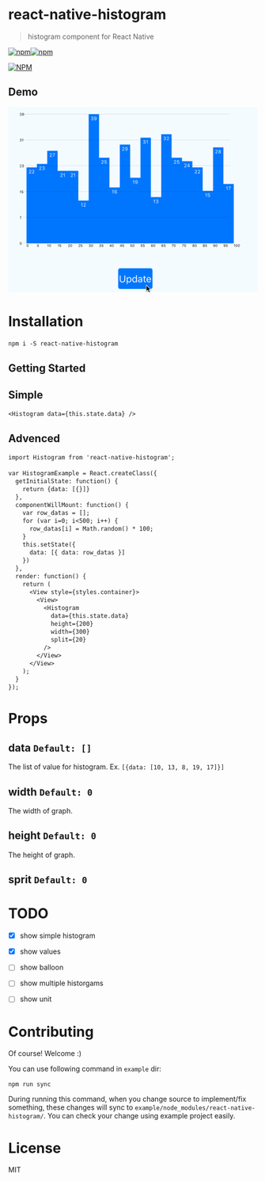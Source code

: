 react-native-histogram
===

> histogram component for React Native

[![npm](https://img.shields.io/npm/v/react-native-histogram.svg)]()[![npm](https://img.shields.io/npm/l/react-native-histogram.svg)]()

[![NPM](https://nodei.co/npm/react-native-histogram.png?downloads=true&downloadRank=true&stars=true)](https://nodei.co/npm/react-native-histogram/)


Demo
---
![](./doc/beta2.gif)


Installation
==

```
npm i -S react-native-histogram
```

## Getting Started

Simple
---
```
<Histogram data={this.state.data} />
```


Advenced
---
```
import Histogram from 'react-native-histogram';

var HistogramExample = React.createClass({
  getInitialState: function() {
    return {data: [{}]}
  },
  componentWillMount: function() {
    var row_datas = [];
    for (var i=0; i<500; i++) {
      row_datas[i] = Math.random() * 100;
    }
    this.setState({
      data: [{ data: row_datas }]
    })
  },
  render: function() {
    return (
      <View style={styles.container}>
        <View>
          <Histogram
            data={this.state.data}
            height={200}
            width={300}
            split={20}
          />
        </View>
      </View>
    );
  }
});

```


Props
===

data `Default: []`
---
The list of value for histogram. Ex. `[{data: [10, 13, 8, 19, 17]}]`

width `Default: 0`
---
The width of graph.

height `Default: 0`
---
The height of graph.

sprit `Default: 0`
---



TODO
===
- [x] show simple histogram
- [x] show values
- [ ] show balloon
- [ ] show multiple historgams
- [ ] show unit


Contributing
==
Of course! Welcome :)

You can use following command in `example` dir:

```
npm run sync
```

During running this command, when you change source to implement/fix something, these changes will sync to `example/node_modules/react-native-histogram/`. You can check your change using example project easily.


License
==
MIT

